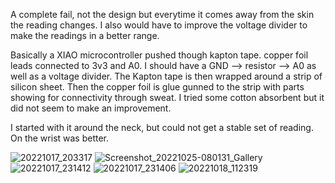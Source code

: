 A complete fail, not the design but everytime it comes away from the skin the reading changes. 
I also would have to improve the voltage divider to make the readings in a better range.

Basically a XIAO microcontroller pushed though kapton tape. copper foil leads connected to 3v3 and A0. I should have a GND --> resistor --> A0 as well as a voltage divider.
The Kapton tape is then wrapped around a strip of silicon sheet. Then the copper foil is glue gunned to the strip with parts showing for 
connectivity through sweat. I tried some cotton absorbent but it did not seem to make an improvement.


I started with it around the neck, but could not get a stable set of reading. On the wrist was better.

![20221017_203317](https://user-images.githubusercontent.com/5605614/197810296-926fa443-0ede-4ac8-8e14-160a5c4039c6.jpg)
![Screenshot_20221025-080131_Gallery](https://user-images.githubusercontent.com/5605614/197810310-5520b010-07a0-4fa2-aa91-0f926946889c.jpg)
![20221017_231412](https://user-images.githubusercontent.com/5605614/197810326-ac1986ed-6e2e-41df-aa04-5d82de0711e2.jpg)
![20221017_231406](https://user-images.githubusercontent.com/5605614/197810335-aa0e5012-0e11-4ed3-b7c0-06aecbdd8817.jpg)
![20221018_112319](https://user-images.githubusercontent.com/5605614/197810336-0ae76e5a-2472-4fed-b1bc-739c914459e5.jpg)
